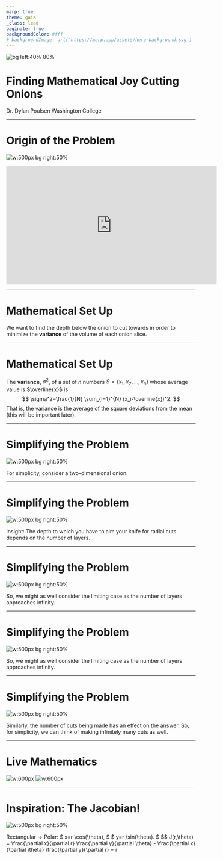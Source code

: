 ```yaml
---
marp: true
theme: gaia
_class: lead
paginate: true
backgroundColor: #fff
# backgroundImage: url('https://marp.app/assets/hero-background.svg')
---
```


![bg left:40% 80%](onionpic2.png)

# Finding Mathematical Joy Cutting Onions

Dr. Dylan Poulsen
Washington College


---

# Origin of the Problem

![w:500px bg right:50%](Insta.png)

<iframe width="560" height="315" src="https://www.youtube.com/embed/BMgLRD2v5w0?start=141" title="YouTube video player" frameborder="0" allow="accelerometer; autoplay; clipboard-write; encrypted-media; gyroscope; picture-in-picture" allowfullscreen></iframe>

---
# Mathematical Set Up

We want to find the depth below the onion to cut towards in order to minimize the **variance** of the volume of each onion slice.

---
# Mathematical Set Up

The **variance**, $\sigma^2$, of a set of $n$ numbers $S=\{x_1,x_2,\ldots,x_n\}$ whose average value is $\overline{x}$ is
$$
\sigma^2=\frac{1}{N} \sum_{i=1}^{N} (x_i-\overline{x})^2.
$$
That is, the variance is the average of the square deviations from the mean (this will be important later).

---

# Simplifying the Problem

![w:500px bg right:50%](Onion_0.png)

For simplicity, consider a two-dimensional onion.

---

# Simplifying the Problem

![w:500px bg right:50%](Onion_1.png)

Insight: The depth to which you have to aim your knife for radial cuts depends on the number of layers.

---

# Simplifying the Problem

![w:500px bg right:50%](Onion_2.png)

So, we might as well consider the limiting case as the number of layers approaches infinity.

---

# Simplifying the Problem

![w:500px bg right:50%](Onion_3.png)

So, we might as well consider the limiting case as the number of layers approaches infinity.

---

# Simplifying the Problem

![w:500px bg right:50%](Onion_3.png)

Similarly, the number of cuts being made has an effect on the answer. So, for simplicity, we can think of making infinitely many cuts as well.

---

# Live Mathematics

![w:600px](discord_1.png)
![w:600px](discord_2.png)

---

# Inspiration: The Jacobian!

![w:500px bg right:50%](Onion.png)

Rectangular $\rightarrow$ Polar:
$
x=r \cos(\theta),
$
$
y=r \sin(\theta).
$
$$ J(r,\theta)  = \frac{\partial x}{\partial r} \frac{\partial y}{\partial \theta} - \frac{\partial x}{\partial \theta} \frac{\partial y}{\partial r} = r
